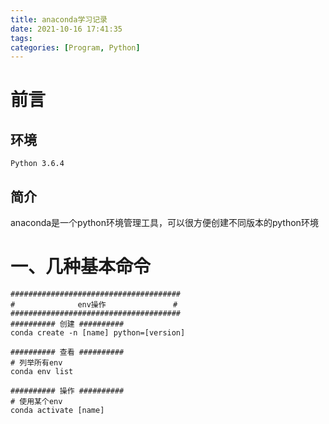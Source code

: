 ```yaml
---
title: anaconda学习记录
date: 2021-10-16 17:41:35
tags:
categories: [Program, Python]
---
```


# 前言

## 环境

```
Python 3.6.4
```

## 简介

anaconda是一个python环境管理工具，可以很方便创建不同版本的python环境

# 一、几种基本命令

```shell
######################################
#              env操作               #
######################################
########## 创建 ##########
conda create -n [name] python=[version]

########## 查看 ##########
# 列举所有env
conda env list

########## 操作 ##########
# 使用某个env
conda activate [name]
```
